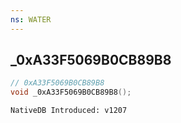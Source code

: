```yaml
---
ns: WATER
---
```

## _0xA33F5069B0CB89B8

```c
// 0xA33F5069B0CB89B8
void _0xA33F5069B0CB89B8();
```

```
NativeDB Introduced: v1207
```

